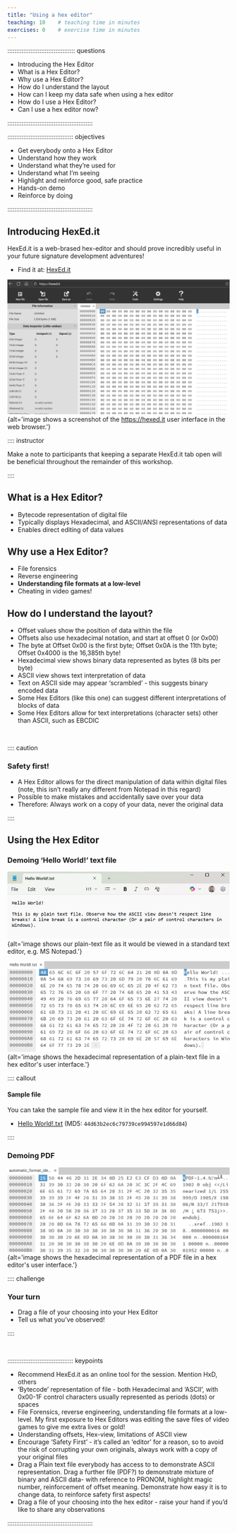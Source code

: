 ```yaml
---
title: "Using a hex editor"
teaching: 10    # teaching time in minutes
exercises: 0    # exercise time in minutes
---
```


:::::::::::::::::::::::::::::::::::::: questions

* Introducing the Hex Editor
* What is a Hex Editor?
* Why use a Hex Editor?
* How do I understand the layout
* How can I keep my data safe when using a hex editor
* How do I use a Hex Editor?
* Can I use a hex editor now?

::::::::::::::::::::::::::::::::::::::::::::::::

::::::::::::::::::::::::::::::::::::: objectives

* Get everybody onto a Hex Editor
* Understand how they work
* Understand what they’re used for
* Understand what I’m seeing
* Highlight and reinforce good, safe practice
* Hands-on demo
* Reinforce by doing

::::::::::::::::::::::::::::::::::::::::::::::::

## Introducing HexEd.it

HexEd.it is a web-brased hex-editor and should prove incredibly useful in
your future signature development adventures!

* Find it at: [HexEd.it](https://HexEd.it)

![screenshot of hexed.it's user interface.](./fig/01-hex.png){alt='image shows a screenshot of the https://hexed.it user interface in the web browser.'}

:::: instructor

Make a note to participants that keeping a separate HexEd.it tab open will
be beneficial throughout the remainder of this workshop.

::::

## What is a Hex Editor?

* Bytecode representation of digital file
* Typically displays Hexadecimal, and ASCII/ANSI representations of data
* Enables direct editing of data values

## Why use a Hex Editor?

* File forensics
* Reverse engineering
* **Understanding file formats at a low-level**
* Cheating in video games\!

## How do I understand the layout?

* Offset values show the position of data within the file
* Offsets also use hexadecimal notation, and start at offset 0 (or 0x00)
* The byte at Offset 0x00 is the first byte; Offset 0x0A is the 11th byte;
Offset 0x4000 is the 16,385th byte\!
* Hexadecimal view shows binary data represented as bytes (8 bits per byte)
* ASCII view shows text interpretation of data
* Text on ASCII side may appear ‘scrambled’ \- this suggests binary encoded
data
* Some Hex Editors (like this one) can suggest different interpretations of
blocks of data
* Some Hex Editors allow for text interpretations (character sets) other
than ASCII, such as EBCDIC

<br>

:::: caution

### Safety first!

* A Hex Editor allows for the direct manipulation of data within digital
files (note, this isn’t really any different from Notepad in this regard)
* Possible to make mistakes and accidentally save over your data
* Therefore: Always work on a copy of your data, never the original data

::::


## Using the Hex Editor

### Demoing ‘Hello World!’ text file

![Hello World\! Plain\-text file.](./fig/02-hello.png){alt='image shows our plain\-text file as it would be viewed in a standard text editor, e.g. MS Notepad.'}

![Hello World\! Plain\-text file in hexadecimal.](./fig/03-plaintext.png){alt='image shows the hexadecimal representation of a plain\-text file in a hex editor\'s user interface.'}

:::: callout

#### Sample file

You can take the sample file and view it in the hex editor for yourself.

* [Hello World!.txt](./files/Hello%20World!.txt) (MD5: <code>44d63b2ec6c79739ce994597e1d66d84</code>)

::::

### Demoing PDF

![A small part of a PDF file shown in a hex editor.](./fig/04-pdf.png){alt='image shows the hexadecimal representation of a PDF file in a hex editor\'s user interface.'}

:::: challenge

### Your turn

* Drag a file of your choosing into your Hex Editor
* Tell us what you’ve observed!

::::

<!--

Files used in this section:

* automatic\_format\_identification.pdf
* Hello World\!.txt

-->

<!-- NB. Keypoints should appear at the end of the markdown file. Aesthetically
     it looks like it's better with an additional newline so adding that
     here and using this comment as a separator to make it easy to read
     content.
-->

<br>

::::::::::::::::::::::::::::::::::::: keypoints

* Recommend HexEd.it as an online tool for the session. Mention HxD, others
* ‘Bytecode’ representation of file - both Hexadecimal and ‘ASCII’,
with 0x00-1F control characters usually represented as periods (dots)
or spaces
* File Forensics, reverse engineering, understanding file formats at a
low-level. My first exposure to Hex Editors was editing the save files of
video games to give me extra lives or gold!
* Understanding offsets, Hex-view, limitations of ASCII view
* Encourage ‘Safety First’ - it’s called an ‘editor’ for a reason, so to
avoid the risk of corrupting your own originals, always work with a copy of
your original files
* Drag a Plain text file everybody has access to to demonstrate ASCII
representation. Drag a further file (PDF?) to demonstrate mixture of binary
and ASCII data- with reference to PRONOM, highlight magic number,
reinforcement of offset meaning. Demonstrate how easy it is to change
data, to reinforce safety first aspects!
* Drag a file of your choosing into the hex editor - raise your hand if
you’d like to share any observations

::::::::::::::::::::::::::::::::::::::::::::::::
